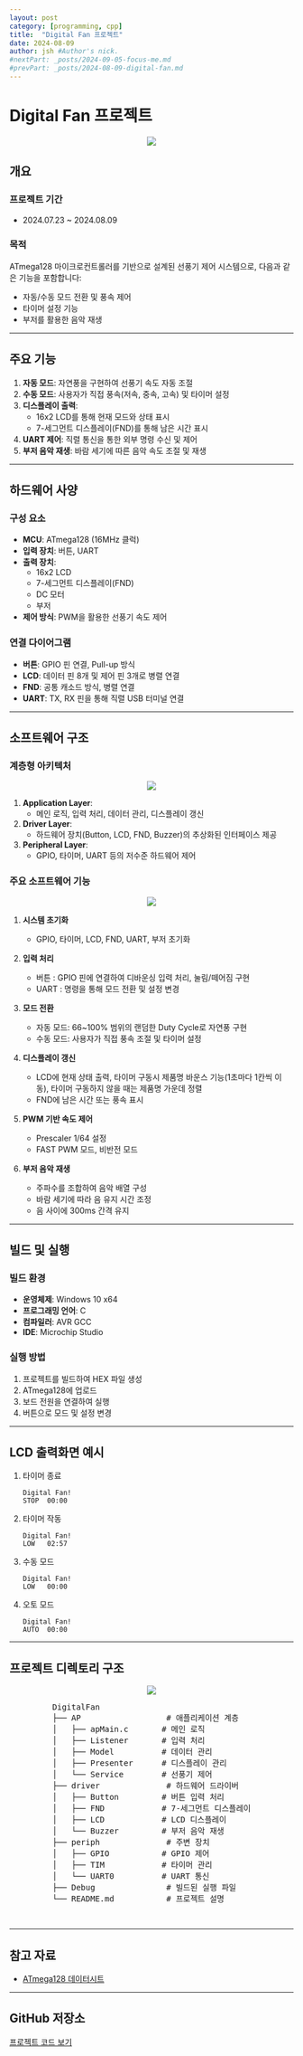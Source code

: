 ```yaml
---
layout: post
category: [programming, cpp]
title:  "Digital Fan 프로젝트"
date: 2024-08-09
author: jsh #Author's nick.
#nextPart: _posts/2024-09-05-focus-me.md
#prevPart: _posts/2024-08-09-digital-fan.md
---
```


# **Digital Fan 프로젝트**
<div style="text-align: center;">
<a href="/assets/img/posts/DigitalFan_main.jpg" data-lity>
  <img src="/assets/img/posts/DigitalFan_main.jpg" style="width: auto; max-height: 500px;"/>
</a>
</div>



## 개요


### 프로젝트 기간
- 2024.07.23 ~ 2024.08.09



### 목적
ATmega128 마이크로컨트롤러를 기반으로 설계된 선풍기 제어 시스템으로, 다음과 같은 기능을 포함합니다:

- 자동/수동 모드 전환 및 풍속 제어
- 타이머 설정 기능
- 부저를 활용한 음악 재생

---

## 주요 기능

1. **자동 모드**: 자연풍을 구현하여 선풍기 속도 자동 조절
2. **수동 모드**: 사용자가 직접 풍속(저속, 중속, 고속) 및 타이머 설정
3. **디스플레이 출력**:
   - 16x2 LCD를 통해 현재 모드와 상태 표시
   - 7-세그먼트 디스플레이(FND)를 통해 남은 시간 표시
4. **UART 제어**: 직렬 통신을 통한 외부 명령 수신 및 제어
5. **부저 음악 재생**: 바람 세기에 따른 음악 속도 조절 및 재생

---

## 하드웨어 사양


### 구성 요소
- **MCU**: ATmega128 (16MHz 클럭)
- **입력 장치**: 버튼, UART
- **출력 장치**:
  - 16x2 LCD
  - 7-세그먼트 디스플레이(FND)
  - DC 모터
  - 부저
- **제어 방식**: PWM을 활용한 선풍기 속도 제어


### 연결 다이어그램
- **버튼**: GPIO 핀 연결, Pull-up 방식
- **LCD**: 데이터 핀 8개 및 제어 핀 3개로 병렬 연결
- **FND**: 공통 캐소드 방식, 병렬 연결
- **UART**: TX, RX 핀을 통해 직렬 USB 터미널 연결

---

## 소프트웨어 구조


### 계층형 아키텍처
<div style="text-align: center;">
<a href="/assets/img/posts/sw_stack.jpg" data-lity>
  <img src="/assets/img/posts/sw_stack.jpg" style="width: auto; max-height: 500px;"/>
</a>
</div>


1. **Application Layer**:
   - 메인 로직, 입력 처리, 데이터 관리, 디스플레이 갱신
2. **Driver Layer**:
   - 하드웨어 장치(Button, LCD, FND, Buzzer)의 추상화된 인터페이스 제공
3. **Peripheral Layer**:
   - GPIO, 타이머, UART 등의 저수준 하드웨어 제어

### 주요 소프트웨어 기능
<div style="text-align: center;">
<a href="/assets/img/posts/fsm.jpg" data-lity>
  <img src="/assets/img/posts/fsm.jpg" style="width: auto; max-height: 500px;"/>
</a>
</div>


1. **시스템 초기화**
   - GPIO, 타이머, LCD, FND, UART, 부저 초기화

2. **입력 처리**
   - 버튼 : GPIO 핀에 연결하여 디바운싱 입력 처리, 눌림/떼어짐 구현
   - UART : 명령을 통해 모드 전환 및 설정 변경

3. **모드 전환**
   - 자동 모드: 66~100% 범위의 랜덤한 Duty Cycle로 자연풍 구현
   - 수동 모드: 사용자가 직접 풍속 조절 및 타이머 설정

4. **디스플레이 갱신**
   - LCD에 현재 상태 출력, 타이머 구동시 제품명 바운스 기능(1초마다 1칸씩 이동), 타이머 구동하지 않을 때는 제품명 가운데 정렬
   - FND에 남은 시간 또는 풍속 표시

5. **PWM 기반 속도 제어**
   - Prescaler 1/64 설정
   - FAST PWM 모드, 비반전 모드

6. **부저 음악 재생**
   - 주파수를 조합하여 음악 배열 구성
   - 바람 세기에 따라 음 유지 시간 조정
   - 음 사이에 300ms 간격 유지

---

## 빌드 및 실행

### 빌드 환경
- **운영체제**: Windows 10 x64
- **프로그래밍 언어**: C
- **컴파일러**: AVR GCC
- **IDE**: Microchip Studio

### 실행 방법
1. 프로젝트를 빌드하여 HEX 파일 생성
2. ATmega128에 업로드
3. 보드 전원을 연결하여 실행
4. 버튼으로 모드 및 설정 변경

---

## LCD 출력화면 예시

1. 타이머 종료
     ```
     Digital Fan!
     STOP  00:00
     ```
	 
2. 타이머 작동
     ```
     Digital Fan!
     LOW   02:57
     ```

3. 수동 모드
     ```
     Digital Fan!
     LOW   00:00
     ```
	 
4. 오토 모드
     ```
     Digital Fan!
     AUTO  00:00
     ```
	 
---

## 프로젝트 디렉토리 구조
<div style="text-align: center;">
<a href="/assets/img/posts/sw_architecture.jpg" data-lity>
  <img src="/assets/img/posts/sw_architecture.jpg" style="width: auto; max-height: 500px;"/>
</a>
</div>

<div style="display: flex; justify-content: center; align-items: center; flex-direction: column; font-family: monospace;">
  <pre style="text-align: left;">
DigitalFan
├── AP                  # 애플리케이션 계층
│   ├── apMain.c       # 메인 로직
│   ├── Listener       # 입력 처리
│   ├── Model          # 데이터 관리
│   ├── Presenter      # 디스플레이 관리
│   └── Service        # 선풍기 제어
├── driver              # 하드웨어 드라이버
│   ├── Button         # 버튼 입력 처리
│   ├── FND            # 7-세그먼트 디스플레이
│   ├── LCD            # LCD 디스플레이
│   └── Buzzer         # 부저 음악 재생
├── periph              # 주변 장치
│   ├── GPIO           # GPIO 제어
│   ├── TIM            # 타이머 관리
│   └── UART0          # UART 통신
├── Debug               # 빌드된 실행 파일
└── README.md           # 프로젝트 설명
  </pre>
</div>

---

## 참고 자료
- [ATmega128 데이터시트](https://ww1.microchip.com/downloads/en/devicedoc/atmel-8151-8-bit-avr-atmega128_datasheet.pdf)

---

## GitHub 저장소
[프로젝트 코드 보기](https://github.com/radon99/radon99.github.io/tree/main/projects/DigitalFan)



